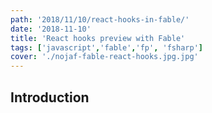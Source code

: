 ```yaml
---
path: '2018/11/10/react-hooks-in-fable/'
date: '2018-11-10'
title: 'React hooks preview with Fable'
tags: ['javascript','fable','fp', 'fsharp']
cover: './nojaf-fable-react-hooks.jpg.jpg'
---
```


## Introduction

